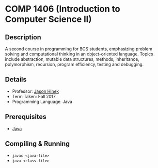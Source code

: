 # COMP 1406 (Introduction to Computer Science II)

## Description 
A second course in programming for BCS students, emphasizing problem solving and computational thinking in an object-oriented language. Topics include abstraction, mutable data structures, methods, inheritance, polymorphism, recursion, program efficiency, testing and debugging.

## Details
* Professor: [Jason Hinek](https://carleton.ca/scs/people/m-jason-hinek/)
* Term Taken: Fall 2017
* Programming Language: Java

## Prerequisites
* [Java](https://www.oracle.com/technetwork/java/javase/downloads/index.html)

## Compiling & Running
* `javac <java-file>`  
* `java <class-file>`